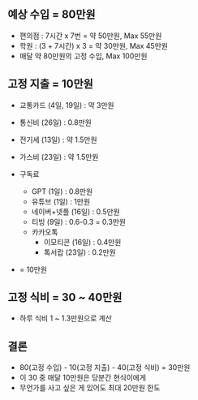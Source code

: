 ## 예상 수입 = 80만원
- 편의점 : 7시간 x 7번 = 약 50만원, Max 55만원
- 학원 : (3 + 7시간) x 3 = 약 30만원, Max 45만원
- 매달 약 80만원의 고정 수입, Max 100만원

## 고정 지출 = 10만원
- 교통카드 (4일, 19일) : 약 3만원
- 통신비 (26일) : 0.8만원
- 전기세 (13일) : 약 1.5만원
- 가스비 (23일) : 약 1.5만원
- 구독료
	- GPT (1일) : 0.8만원
	- 유튜브 (1일) : 1만원
	- 네이버+넷플 (16일) : 0.5만원
	- 티빙 (9일) : 0.6-0.3 = 0.3만원
	- 카카오톡
		- 이모티콘 (16일) : 0.4만원
		- 톡서랍 (23일) : 0.2만원

- = 10만원

## 고정 식비 = 30 ~ 40만원
- 하루 식비 1 ~ 1.3만원으로 계산

## 결론
- 80(고정 수입) - 10(고정 지출) - 40(고정 식비) = 30만원
- 이 30 중 매달 10만원은 당분간 현식이에게
- 무언가를 사고 싶은 게 있어도 최대 20만원 한도